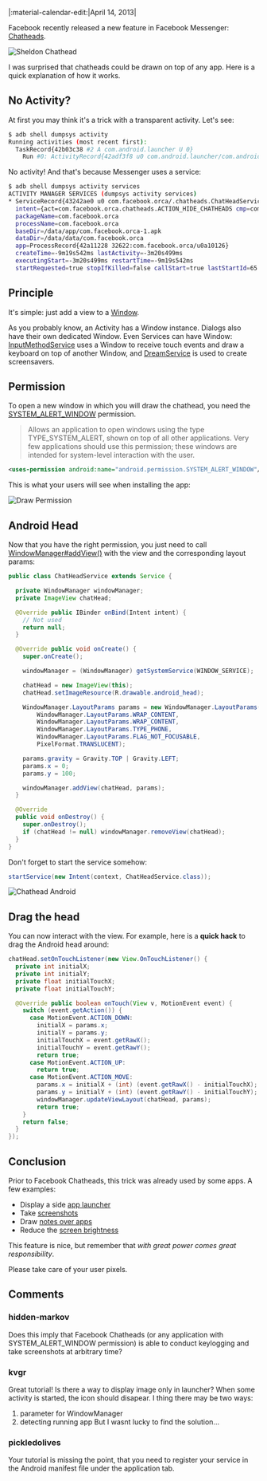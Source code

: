 |:material-calendar-edit:|April 14, 2013|

Facebook recently released a new feature in Facebook Messenger: [Chatheads](http://www.engadget.com/2013/04/12/facebook-messenger-updated/).

![Sheldon Chathead](images/sheldon_chathead.png)

I was surprised that chatheads could be drawn on top of any app. Here is a quick explanation of how it works.

## No Activity?

At first you may think it's a trick with a transparent activity. Let's see:

```bash
$ adb shell dumpsys activity
Running activities (most recent first):
  TaskRecord{42b03c38 #2 A com.android.launcher U 0}
    Run #0: ActivityRecord{42adf3f8 u0 com.android.launcher/com.android.launcher2.Launcher}
```

No activity! And that's because Messenger uses a service:

```bash
$ adb shell dumpsys activity services
ACTIVITY MANAGER SERVICES (dumpsys activity services)
* ServiceRecord{43242ae0 u0 com.facebook.orca/.chatheads.ChatHeadService}
  intent={act=com.facebook.orca.chatheads.ACTION_HIDE_CHATHEADS cmp=com.facebook.orca/.chatheads.ChatHeadService}
  packageName=com.facebook.orca
  processName=com.facebook.orca
  baseDir=/data/app/com.facebook.orca-1.apk
  dataDir=/data/data/com.facebook.orca
  app=ProcessRecord{42a11228 32622:com.facebook.orca/u0a10126}
  createTime=-9m19s542ms lastActivity=-3m20s499ms
  executingStart=-3m20s499ms restartTime=-9m19s542ms
  startRequested=true stopIfKilled=false callStart=true lastStartId=65
```

## Principle

It's simple: just add a view to a [Window](http://developer.android.com/reference/android/view/Window.html).

As you probably know, an Activity has a Window instance. Dialogs also have their own dedicated Window. Even Services can have Window: [InputMethodService](http://developer.android.com/reference/android/inputmethodservice/InputMethodService.html) uses a Window to receive touch events and draw a keyboard on top of another Window, and [DreamService](http://developer.android.com/reference/android/service/dreams/DreamService.html) is used to create screensavers.

## Permission

To open a new window in which you will draw the chathead, you need the [SYSTEM_ALERT_WINDOW](http://developer.android.com/reference/android/Manifest.permission.html#SYSTEM_ALERT_WINDOW) permission.

> Allows an application to open windows using the type TYPE_SYSTEM_ALERT, shown on top of all other applications. Very few applications should use this permission; these windows are intended for system-level interaction with the user.

```xml
<uses-permission android:name="android.permission.SYSTEM_ALERT_WINDOW"/>
```

This is what your users will see when installing the app:

![Draw Permission](images/draw_permission.png)

## Android Head

Now that you have the right permission, you just need to call <a href="http://developer.android.com/reference/android/view/ViewManager.html#addView(android.view.View, android.view.ViewGroup.LayoutParams)">WindowManager#addView()</a> with the view and the corresponding layout params:

```java
public class ChatHeadService extends Service {

  private WindowManager windowManager;
  private ImageView chatHead;

  @Override public IBinder onBind(Intent intent) {
    // Not used
    return null;
  }

  @Override public void onCreate() {
    super.onCreate();

    windowManager = (WindowManager) getSystemService(WINDOW_SERVICE);

    chatHead = new ImageView(this);
    chatHead.setImageResource(R.drawable.android_head);

    WindowManager.LayoutParams params = new WindowManager.LayoutParams(
        WindowManager.LayoutParams.WRAP_CONTENT,
        WindowManager.LayoutParams.WRAP_CONTENT,
        WindowManager.LayoutParams.TYPE_PHONE,
        WindowManager.LayoutParams.FLAG_NOT_FOCUSABLE,
        PixelFormat.TRANSLUCENT);

    params.gravity = Gravity.TOP | Gravity.LEFT;
    params.x = 0;
    params.y = 100;

    windowManager.addView(chatHead, params);
  }

  @Override
  public void onDestroy() {
    super.onDestroy();
    if (chatHead != null) windowManager.removeView(chatHead);
  }
}
```

Don't forget to start the service somehow:

```java
startService(new Intent(context, ChatHeadService.class));
```

![Chathead Android](images/chathead_android.png)


## Drag the head

You can now interact with the view. For example, here is a **quick hack** to drag the Android head around:

```java
chatHead.setOnTouchListener(new View.OnTouchListener() {
  private int initialX;
  private int initialY;
  private float initialTouchX;
  private float initialTouchY;

  @Override public boolean onTouch(View v, MotionEvent event) {
    switch (event.getAction()) {
      case MotionEvent.ACTION_DOWN:
        initialX = params.x;
        initialY = params.y;
        initialTouchX = event.getRawX();
        initialTouchY = event.getRawY();
        return true;
      case MotionEvent.ACTION_UP:
        return true;
      case MotionEvent.ACTION_MOVE:
        params.x = initialX + (int) (event.getRawX() - initialTouchX);
        params.y = initialY + (int) (event.getRawY() - initialTouchY);
        windowManager.updateViewLayout(chatHead, params);
        return true;
    }
    return false;
  }
});
```

## Conclusion

Prior to Facebook Chatheads, this trick was already used by some apps. A few examples:

* Display a side [app launcher](https://play.google.com/store/apps/details?id=com.schiztech.swapps)
* Take [screenshots](https://play.google.com/store/apps/details?id=com.liveov.shotux) 
* Draw [notes over apps](https://play.google.com/store/apps/details?id=com.ntkachov.penandpaper)
* Reduce the [screen brightness](https://play.google.com/store/apps/details?id=pt.bbarao.nightmode)

This feature is nice, but remember that *with great power comes great responsibility*.

Please take care of your user pixels.

## Comments

### hidden-markov
Does this imply that Facebook Chatheads (or any application with SYSTEM_ALERT_WINDOW permission) is able to conduct keylogging and take screenshots at arbitrary time?


### kvgr
Great tutorial!
Is there a way to display image only in launcher? When some activity is started, the icon should disapear.
I thing there may be two ways:
1. parameter for WindowManager
2. detecting running app
But I wasnt lucky to find the solution...

### pickledolives
Your tutorial is missing the point, that you need to register your service in the Android manifest file under the application tab.